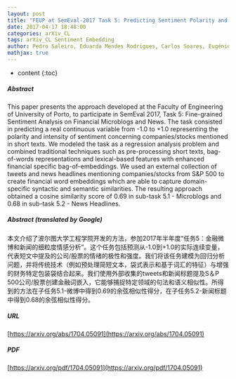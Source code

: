 ```yaml
---
layout: post
title: "FEUP at SemEval-2017 Task 5: Predicting Sentiment Polarity and Intensity with Financial Word Embeddings"
date: 2017-04-17 18:48:00
categories: arXiv_CL
tags: arXiv_CL Sentiment Embedding
author: Pedro Saleiro, Eduarda Mendes Rodrigues, Carlos Soares, Eugénio Oliveira
mathjax: true
---
```


* content
{:toc}

##### Abstract
This paper presents the approach developed at the Faculty of Engineering of University of Porto, to participate in SemEval 2017, Task 5: Fine-grained Sentiment Analysis on Financial Microblogs and News. The task consisted in predicting a real continuous variable from -1.0 to +1.0 representing the polarity and intensity of sentiment concerning companies/stocks mentioned in short texts. We modeled the task as a regression analysis problem and combined traditional techniques such as pre-processing short texts, bag-of-words representations and lexical-based features with enhanced financial specific bag-of-embeddings. We used an external collection of tweets and news headlines mentioning companies/stocks from S\&P 500 to create financial word embeddings which are able to capture domain-specific syntactic and semantic similarities. The resulting approach obtained a cosine similarity score of 0.69 in sub-task 5.1 - Microblogs and 0.68 in sub-task 5.2 - News Headlines.

##### Abstract (translated by Google)
本文介绍了波尔图大学工程学院开发的方法，参加2017年半年度“任务5：金融微博和新闻的细粒度情感分析”。这个任务包括预测从-1.0到+1.0的实际连续变量，代表短文中提及的公司/股票的情绪的极性和强度。我们将该任务建模为回归分析问题，并将传统技术（例如预处理简短文本，袋式表示和基于词汇的特征）与增强的财务特定包装袋结合起来。我们使用外部收集的tweets和新闻标题提及S＆P 500公司/股票创建金融词嵌入，它能够捕捉特定领域的句法和语义相似性。所得到的方法在子任务5.1-微博中得到0.69的余弦相似性得分，在子任务5.2-新闻标题中得到0.68的余弦相似性得分。

##### URL
[https://arxiv.org/abs/1704.05091](https://arxiv.org/abs/1704.05091)

##### PDF
[https://arxiv.org/pdf/1704.05091](https://arxiv.org/pdf/1704.05091)

